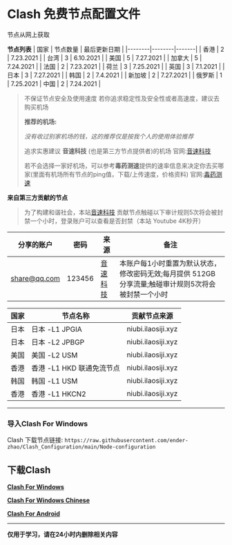 # Clash 免费节点配置文件

节点从网上获取

**节点列表**
| 国家 | 节点数量 | 最后更新日期 |
|--------|--------|-------|
| 香港 | 2 | 7.23.2021 |
| 台湾 | 3 | 6.10.2021 |
| 美国 | 5 | 7.27.2021 |
| 加拿大 | 5 | 7.24.2021 |
| 法国 | 2 | 7.23.2021 |
| 荷兰 | 3 | 7.25.2021 |
| 英国 | 3 | 7.1.2021 |
| 日本 | 3 | 7.27.2021 |
| 韩国 | 2 | 7.4.2021 |
| 新加坡 | 2 | 7.27.2021 |
| 俄罗斯 | 1 | 7.25.2021
| 中国 | 2 | 7.24.2021 |

> 不保证节点安全及使用速度
> 若你追求稳定性及安全性或者高速度，建议去购买机场
> 
> **推荐的机场:**
> 
> *没有收过别家机场的钱，这的推荐仅是按我个人的使用体验推荐*
> 
> 追求实惠建议 **音速科技** (也是第三方节点提供者)的机场 官网:[音速科技](https://niubi.ilaosiji.xyz/)
> 
> 若不会选择一家好机场，可以参考**毒药测速**提供的速率信息来决定你去买哪家(里面有机场所有节点的ping值，下载/上传速度，价格资料) 官网:[毒药测速](https://www.duyaoss.com/)
> 

**来自第三方贡献的节点**

> 为了构建和谐社会，本站[音速科技](https://niubi.ilaosiji.xyz/) 贡献节点触碰以下审计规则5次将会被封禁一个小时，登录账户可以查看是否封禁（本站 Youtube 4K秒开）


| 分享的账户 | 密码 | 来源 | 备注 |
|--------|--------|-------|-------|
| share@qq.com | 123456 | [音速科技](https://niubi.ilaosiji.xyz/) | 本账户每1小时重置为默认状态，修改密码无效;每月提供 512GB 分享流量;触碰审计规则5次将会被封禁一个小时 |


| 国家 | 节点名称 | 贡献节点来源 |
|--------|--------|-------|
| 日本 | 日本 -L1 JPGIA | niubi.ilaosiji.xyz |
| 日本 | 日本 -L2 JPBGP | niubi.ilaosiji.xyz |
| 美国 | 美国 -L2 USM | niubi.ilaosiji.xyz |
| 香港 | 香港 -L1 HKD 联通免流节点 | niubi.ilaosiji.xyz |
| 韩国 | 韩国 -L1 USM | niubi.ilaosiji.xyz |
| 香港 | 香港 -L1 HKCN2 | niubi.ilaosiji.xyz |
***
### 导入Clash For Windows

Clash 下载节点链接: `https://raw.githubusercontent.com/ender-zhao/Clash_Configuration/main/Node-configuration`

## 下载Clash

**[Clash For Windows](https://github.com/Fndroid/clash_for_windows_pkg/releases)**

**[Clash For Windows Chinese](https://github.com/ender-zhao/Clash-for-Windows_Chinese)**

**[Clash For Android](https://play.google.com/store/apps/details?id=com.github.kr328.clash&hl=zh-CN)**

***
**仅用于学习，请在24小时内删除相关内容**
